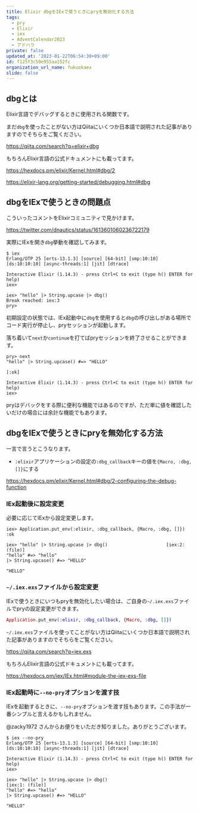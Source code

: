 ```yaml
---
title: Elixir dbgをIExで使うときにpryを無効化する方法
tags:
  - pry
  - Elixir
  - iex
  - AdventCalendar2023
  - アドハラ
private: false
updated_at: '2023-01-22T06:54:30+09:00'
id: f125f3c59e955aa152fc
organization_url_name: fukuokaex
slide: false
---
```

## dbgとは

Elixir言語でデバッグするときに使用される関数です。

まだ`dbg`を使ったことがない方はQiitaにいくつか日本語で説明された記事がありますのでそちらをご覧ください。

https://qiita.com/search?q=elixir+dbg


もちろんElixir言語の公式ドキュメントにも載ってます。

https://hexdocs.pm/elixir/Kernel.html#dbg/2

https://elixir-lang.org/getting-started/debugging.html#dbg


## dbgをIExで使うときの問題点

こういったコメントをElixirコミュニティで見かけます。

https://twitter.com/dnautics/status/1613601060236722179

実際にIExを開き`dbg`挙動を確認してみます。

```bash:OSのシェルからIExを起動
$ iex
Erlang/OTP 25 [erts-13.1.3] [source] [64-bit] [smp:10:10] [ds:10:10:10] [async-threads:1] [jit] [dtrace]

Interactive Elixir (1.14.3) - press Ctrl+C to exit (type h() ENTER for help)
iex> 
```

```elixir:初期設定のIEx
iex> "hello" |> String.upcase |> dbg()
Break reached: iex:3
pry>
```

初期設定の状態では、IEx起動中に`dbg`を使用すると`dbg`の呼び出しがある場所でコード実行が停止し、pryセッションが起動します。

落ち着いて`next`か`continue`を打てばpryセッションを終了させることができます。

```elixir:pry起動中のIExでpryセッションを終了させる
pry> next
"hello" |> String.upcase() #=> "HELLO"

[:ok]

Interactive Elixir (1.14.3) - press Ctrl+C to exit (type h() ENTER for help)
iex>
```

pryはデバックをする際に便利な機能ではあるのですが、ただ単に値を確認したいだけの場合には余計な機能でもあります。

## dbgをIExで使うときにpryを無効化する方法

一言で言うとこうなります。

* `:elixir`アプリケーションの設定の`:dbg_callback`キーの値を`{Macro, :dbg, []}`にする

https://hexdocs.pm/elixir/Kernel.html#dbg/2-configuring-the-debug-function

### IEx起動後に設定変更

必要に応じてIExから設定変更します。

```elixir:IExから設定変更してpryを無効化
iex> Application.put_env(:elixir, :dbg_callback, {Macro, :dbg, []})
:ok

iex> "hello" |> String.upcase |> dbg()                      [iex:2: (file)]
"hello" #=> "hello"
|> String.upcase() #=> "HELLO"

"HELLO"
```

### `~/.iex.exs`ファイルから設定変更

IExで使うときにいつもpryを無効化したい場合は、ご自身の`~/.iex.exs`ファイルでpryの設定変更ができます。

```elixir:~/.iex.exs
Application.put_env(:elixir, :dbg_callback, {Macro, :dbg, []})
```

`~/.iex.exs`ファイルを使ってことがない方はQiitaにいくつか日本語で説明された記事がありますのでそちらをご覧ください。

https://qiita.com/search?q=iex.exs

もちろんElixir言語の公式ドキュメントにも載ってます。

https://hexdocs.pm/iex/IEx.html#module-the-iex-exs-file

### IEx起動時に`--no-pry`オプションを渡す技

IExを起動するときに、`--no-pry`オプションを渡す技もあります。この手法が一番シンプルと言えるかもしれません。

@zacky1972 さんからお便りをいただき知りました。ありがとうございます。

```bash:OSのシェルから--no-pryオプションをつけてIExを起動
$ iex --no-pry
Erlang/OTP 25 [erts-13.1.3] [source] [64-bit] [smp:10:10] [ds:10:10:10] [async-threads:1] [jit] [dtrace]

Interactive Elixir (1.14.3) - press Ctrl+C to exit (type h() ENTER for help)
iex>
```

```elixir:pryが無効化されたIEx
iex> "hello" |> String.upcase |> dbg()
[iex:1: (file)]
"hello" #=> "hello"
|> String.upcase() #=> "HELLO"

"HELLO"
```
